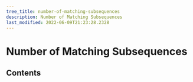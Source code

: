 ```yaml
---
tree_title: number-of-matching-subsequences
description: Number of Matching Subsequences
last_modified: 2022-06-09T21:23:28.2328
---
```


# Number of Matching Subsequences

## Contents
